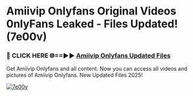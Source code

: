 # Amiivip Onlyfans Original Videos 0nlyFans Leaked - Files Updated! (7e00v)

<h3>🔴 CLICK HERE 🌐==►► <a href="https://tinyurl.com/ehrbuxhb" rel="nofollow">Amiivip Onlyfans Updated Files</a></h3>

Get Amiivip Onlyfans and all content. Now you can access all videos and pictures of Amiivip Onlyfans. New Updated Files 2025!

[![7e00v](https://i.imgur.com/lVYEuWS.gif)](https://tinyurl.com/ehrbuxhb)
